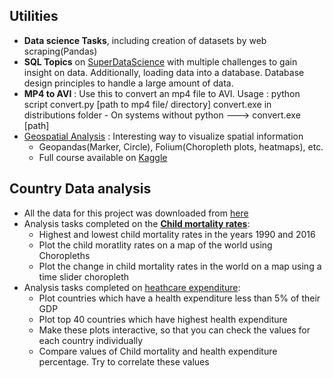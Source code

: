 ## Utilities

* **Data science Tasks**, including creation of datasets by web scraping(Pandas)
* **SQL Topics** on [SuperDataScience](https://www.superdatascience.com/pages/sql) with multiple challenges to gain insight on data.
Additionally, loading data into a database. Database design principles to handle a large amount of data.
* **MP4 to AVI** :
Use this to convert an mp4 file to AVI.
Usage : python script convert.py [path to mp4 file/ directory]
convert.exe in distributions folder - On systems without python ---> convert.exe [path]
* [Geospatial Analysis](https://github.com/abhijeetknayak/Utilities/tree/master/Data-Science/Country-Data) : Interesting way to visualize spatial information
  * Geopandas(Marker, Circle), Folium(Choropleth plots, heatmaps), etc.
  * Full course available on [Kaggle](https://www.kaggle.com/learn/geospatial-analysis)

## Country Data analysis
* All the data for this project was downloaded from [here](https://ourworldindata.org/health-meta) 
* Analysis tasks completed on the **[Child mortality rates](https://github.com/abhijeetknayak/Utilities/blob/master/Data-Science/Country-Data/child_mortality_analysis.ipynb)**:
  * Highest and lowest child mortality rates in the years 1990 and 2016
  * Plot the child moratlity rates on a map of the world using Choropleths
  * Plot the change in child mortality rates in the world on a map using a time slider choropleth
* Analysis tasks completed on [heathcare expenditure](https://github.com/abhijeetknayak/Utilities/blob/master/Data-Science/Country-Data/health-expenditure.ipynb):
  * Plot countries which have a health expenditure less than 5% of their GDP
  * Plot top 40 countries which have highest health expenditure
  * Make these plots interactive, so that you can check the values for each country individually
  * Compare values of Child mortality and health expenditure percentage. Try to correlate these values
  
